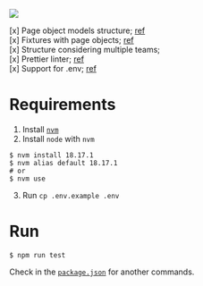 <a href="https://playwright.dev/"><img src="https://img.shields.io/badge/Playwright-45ba4b?style=for-the-badge&logo=Playwright&logoColor=white"/></a>

[x] Page object models structure; [ref](https://playwright.dev/docs/pom) <br/>
[x] Fixtures with page objects; [ref](https://medium.com/@tpshadinijk/how-to-apply-playwright-fixtures-with-page-object-model-658368968f21) <br/>
[x] Structure considering multiple teams; <br/>
[x] Prettier linter; [ref](https://prettier.io) <br/>
[x] Support for .env; [ref](https://github.com/motdotla/dotenv) <br/>

# Requirements
1. Install [`nvm`](https://github.com/nvm-sh/nvm#installing-and-updating)
2. Install `node` with `nvm`
```
$ nvm install 18.17.1
$ nvm alias default 18.17.1
# or
$ nvm use
```
3. Run `cp .env.example .env` 

# Run
```
$ npm run test
```
Check in the [`package.json`](./package.json) for another commands.

